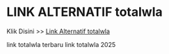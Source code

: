 # LINK ALTERNATIF totalwla

Klik Disini >> <a href="https://linksto.pages.dev/">Link Alternatif totalwla </a>

link totalwla terbaru
link totalwla 2025